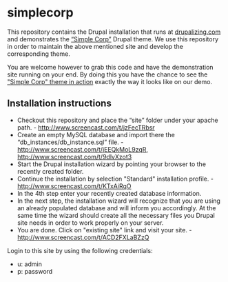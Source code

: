 simplecorp
==========

This repository contains the Drupal installation that runs at [drupalizing.com](http://drupalizing.com) and demonstrates the [“Simple Corp”](http://drupal.org/project/simplecorp) Drupal theme. We use this repository in order to maintain the above mentioned site and develop the corresponding theme. 

You are welcome however to grab this code and have the demonstration site running on your end. By doing this you have the chance to see the ["Simple Corp" theme in action](http://demo.drupalizing.com/?theme=simplecorp) exactly the way it looks like on our demo.

Installation instructions
--------------
+ Checkout this repository and place the “site” folder under your apache path. - http://www.screencast.com/t/jzFecTRbsr
+ Create an empty MySQL database and import there the “db_instances/db_instance.sql” file. - http://www.screencast.com/t/jEEQkMoL9zqR, http://www.screencast.com/t/9dlvXzot3  
+ Start the Drupal installation wizard by pointing your browser to the recently created folder.
 + Continue the installation by selection "Standard" installation profile. - http://www.screencast.com/t/KTxAiRqO 
 + In the 4th step enter your recently created database information.
 + In the next step, the installation wizard will recognize that you are using an already populated database and will inform you accordingly. At the same time the wizard should create all the necessary files you Drupal site needs in order to work properly on your server.
 + You are done. Click on "existing site" link and visit your site. - http://www.screencast.com/t/ACD2FXLaBZzQ 

Login to this site by using the following credentials:
- u: admin
- p: password